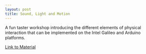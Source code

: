 ```yaml
---
layout: post
title: Sound, Light and Motion
---
```


A fun taster workshop introducing the different elements of physical interaction that can be implemented on the Intel Galileo and Arduino platforms.

[Link to Material]({{site.galileo}})